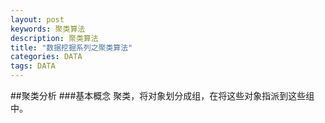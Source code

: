 ```yaml
---
layout: post
keywords: 聚类算法
description: 聚类算法
title: "数据挖掘系列之聚类算法"
categories: DATA
tags: DATA
---
```


##聚类分析
###基本概念
聚类，将对象划分成组，在将这些对象指派到这些组中。

